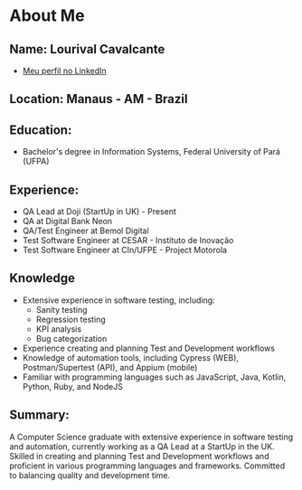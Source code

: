 # About Me

## Name: Lourival Cavalcante
- [Meu perfil no LinkedIn](https://www.linkedin.com/in/lourival-cavalcante/)


## Location: Manaus - AM - Brazil

## Education:
- Bachelor's degree in Information Systems, Federal University of Pará (UFPA)

## Experience:
- QA Lead at Doji (StartUp in UK) - Present
- QA at Digital Bank Neon
- QA/Test Engineer at Bemol Digital
- Test Software Engineer at CESAR - Instituto de Inovação
- Test Software Engineer at CIn/UFPE - Project Motorola


## Knowledge
- Extensive experience in software testing, including:
  - Sanity testing
  - Regression testing
  - KPI analysis
  - Bug categorization
- Experience creating and planning Test and Development workflows
- Knowledge of automation tools, including Cypress (WEB), Postman/Supertest (API), and Appium (mobile)
- Familiar with programming languages such as JavaScript, Java, Kotlin, Python, Ruby, and NodeJS

## Summary: 
A Computer Science graduate with extensive experience in software testing and automation, currently working as a QA Lead at a StartUp in the UK. Skilled in creating and planning Test and Development workflows and proficient in various programming languages and frameworks. Committed to balancing quality and development time.
